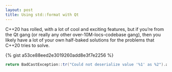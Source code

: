 ```yaml
---
layout: post
title: Using std::format with Qt
---
```


C++20 has rolled, with a lot of cool and exciting features, but if you’re from the Qt gang (or really any other over-10M-locs-codebase gang), then you likely have a lot of your own half-baked solutions for the problems that C++20 tries to solve.


<script src="https://gist.github.com/captainurist/a53ce88eed2e3019260add8e3f7e2256.js"></script>

{% gist a53ce88eed2e3019260add8e3f7e2256 %}



```cpp
return BadCastException::tr("Could not deserialize value '%1' as %2").arg("x").arg("int");
```

